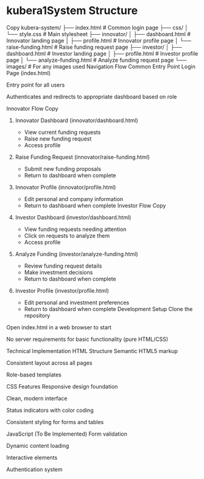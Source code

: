 # kubera1System Structure
Copy
kubera-system/
├── index.html                 # Common login page
├── css/
│   └── style.css              # Main stylesheet
├── innovator/
│   ├── dashboard.html         # Innovator landing page
│   ├── profile.html           # Innovator profile page
│   └── raise-funding.html     # Raise funding request page
├── investor/
│   ├── dashboard.html         # Investor landing page
│   ├── profile.html           # Investor profile page
│   └── analyze-funding.html   # Analyze funding request page
└── images/                    # For any images used
Navigation Flow
Common Entry Point
Login Page (index.html)

Entry point for all users

Authenticates and redirects to appropriate dashboard based on role

Innovator Flow
Copy
1. Innovator Dashboard (innovator/dashboard.html)
   - View current funding requests
   - Raise new funding request
   - Access profile

2. Raise Funding Request (innovator/raise-funding.html)
   - Submit new funding proposals
   - Return to dashboard when complete

3. Innovator Profile (innovator/profile.html)
   - Edit personal and company information
   - Return to dashboard when complete
Investor Flow
Copy
1. Investor Dashboard (investor/dashboard.html)
   - View funding requests needing attention
   - Click on requests to analyze them
   - Access profile

2. Analyze Funding (investor/analyze-funding.html)
   - Review funding request details
   - Make investment decisions
   - Return to dashboard when complete

3. Investor Profile (investor/profile.html)
   - Edit personal and investment preferences
   - Return to dashboard when complete
Development Setup
Clone the repository

Open index.html in a web browser to start

No server requirements for basic functionality (pure HTML/CSS)

Technical Implementation
HTML Structure
Semantic HTML5 markup

Consistent layout across all pages

Role-based templates

CSS Features
Responsive design foundation

Clean, modern interface

Status indicators with color coding

Consistent styling for forms and tables

JavaScript (To Be Implemented)
Form validation

Dynamic content loading

Interactive elements

Authentication system